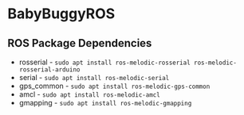 # BabyBuggyROS

## ROS Package Dependencies

- rosserial - ```sudo apt install ros-melodic-rosserial ros-melodic-rosserial-arduino```
- serial - ```sudo apt install ros-melodic-serial```
- gps_common - ```sudo apt install ros-melodic-gps-common```
- amcl - ```sudo apt install ros-melodic-amcl```
- gmapping - ```sudo apt install ros-melodic-gmapping```
